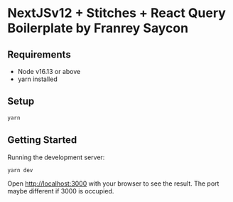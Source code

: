 # NextJSv12 + Stitches + React Query Boilerplate by Franrey Saycon

## Requirements
- Node v16.13 or above
- yarn installed

## Setup
```bash
yarn
```

## Getting Started
Running the development server:
```bash
yarn dev
```

Open [http://localhost:3000](http://localhost:3000) with your browser to see the result.
The port maybe different if 3000 is occupied.

